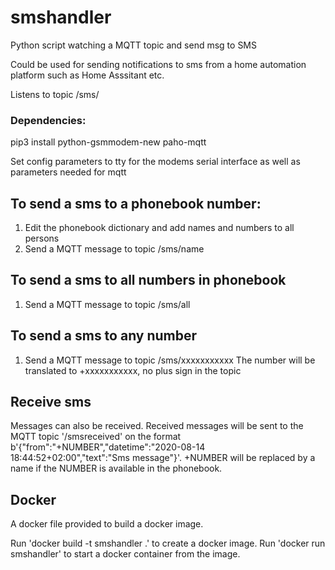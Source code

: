 # smshandler
Python script watching a MQTT topic and send msg to SMS

Could be used for sending notifications to sms from a home automation platform such as Home Asssitant etc.

Listens to topic /sms/

### Dependencies:
pip3 install python-gsmmodem-new paho-mqtt

Set config parameters to tty for the modems serial interface as well as parameters needed for mqtt

## To send a sms to a phonebook number:
1. Edit the phonebook dictionary and add names and numbers to all persons
2. Send a MQTT message to topic /sms/name

## To send a sms to all numbers in phonebook 
1. Send a MQTT message to topic /sms/all

## To send a sms to any number
1. Send a MQTT message to topic /sms/xxxxxxxxxxx
The number will be translated to +xxxxxxxxxxx, no plus sign in the topic

## Receive sms 
Messages can also be received. Received messages will be sent to the MQTT topic '/smsreceived' on the format b'{"from":"+NUMBER","datetime":"2020-08-14 18:44:52+02:00","text":"Sms message"}'. +NUMBER will be replaced by a name if the NUMBER is available in the phonebook.


## Docker
A docker file provided to build a docker image.

Run 'docker build -t smshandler .' to create a docker image.
Run 'docker run smshandler' to start a docker container from the image.